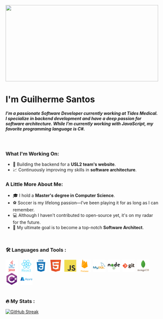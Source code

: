 <img src="https://media.giphy.com/media/ASd0Ukj0y3qMM/giphy.gif" width="500" height="250"  />
<h1>
   I'm Guilherme Santos
</h1>
<h5>I'm a passionate Software Developer currently working at Tides Medical. I specialize in backend development and have a deep passion for software architecture. While I’m currently working with JavaScript, my favorite programming language is C#.</h5>

<br/>

### What I'm Working On:
- 🔧 Building the backend for a **USL2 team's website**.
- 📈 Continuously improving my skills in **software architecture**.

### A Little More About Me:
- 🎓 I hold a **Master's degree in Computer Science**.
- ⚽ Soccer is my lifelong passion—I’ve been playing it for as long as I can remember.
- 💻 Although I haven't contributed to open-source yet, it's on my radar for the future.
- 🌟 My ultimate goal is to become a top-notch **Software Architect**.

<br/>


### :hammer_and_wrench: Languages and Tools :
<div>
  <img src="https://github.com/devicons/devicon/blob/master/icons/java/java-original-wordmark.svg" title="Java" alt="Java" width="40" height="40"/>&nbsp;
  <img src="https://github.com/devicons/devicon/blob/master/icons/react/react-original-wordmark.svg" title="React" alt="React" width="40" height="40"/>&nbsp;
  <img src="https://github.com/devicons/devicon/blob/master/icons/css3/css3-plain-wordmark.svg"  title="CSS3" alt="CSS" width="40" height="40"/>&nbsp;
  <img src="https://github.com/devicons/devicon/blob/master/icons/html5/html5-original.svg" title="HTML5" alt="HTML" width="40" height="40"/>&nbsp;
  <img src="https://github.com/devicons/devicon/blob/master/icons/javascript/javascript-original.svg" title="JavaScript" alt="JavaScript" width="40" height="40"/>&nbsp;
  <img src="https://github.com/devicons/devicon/blob/master/icons/firebase/firebase-plain-wordmark.svg" title="Firebase" alt="Firebase" width="40" height="40"/>&nbsp;
  <img src="https://github.com/devicons/devicon/blob/master/icons/mysql/mysql-original-wordmark.svg" title="MySQL"  alt="MySQL" width="40" height="40"/>&nbsp;
  <img src="https://github.com/devicons/devicon/blob/master/icons/nodejs/nodejs-original-wordmark.svg" title="NodeJS" alt="NodeJS" width="40" height="40"/>&nbsp;
  <img src="https://github.com/devicons/devicon/blob/master/icons/git/git-original-wordmark.svg" title="Git" alt="Git" width="40" height="40"/>&nbsp;
  <img src="https://github.com/devicons/devicon/blob/master/icons/mongodb/mongodb-original-wordmark.svg" title="MongoDB" alt="MongoDB" width="40" height="40"/>&nbsp;
  <img src="https://github.com/devicons/devicon/blob/master/icons/csharp/csharp-original.svg" title="C#" alt="C#" width="40" height="40"/>&nbsp;
  <img src="https://github.com/devicons/devicon/blob/master/icons/azure/azure-original-wordmark.svg" title="Azure" alt="Azure" width="40" height="40"/>&nbsp;
</div>

<br/>

### :fire: My Stats :
<a href="https://git.io/streak-stats"><img src="http://github-readme-streak-stats.herokuapp.com?user=gsantos0709&theme=dark&hide_border=true&date_format=M%20j%5B%2C%20Y%5D" alt="GitHub Streak" /></a>
